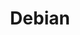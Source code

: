 ---
description: The Universal Operating System
layout: stand
logo: stands/debian/logo.png
new_this_year: "In 2020 we have been working on getting Debian 11/Bullseye ready for\
  \ release, and we organized and met\r\nonline at DebConf20 and various MiniDebConf\
  \ conferences.  Debian contributors are now more geographically diverse: lots of\
  \ activity in e.g. India and Brazil.\r\n\r\nIn 2021 we'll meet at the big DebConf21\
  \ conference and we'll ship Debian 11/bullseye."
showcase: meet Debian people, get any questions and remarks you might have about Debian
  answered by Debian people, have fun
themes:
- Operating systems
title: Debian
show_on_overview: true
website: https://www.debian.org
---